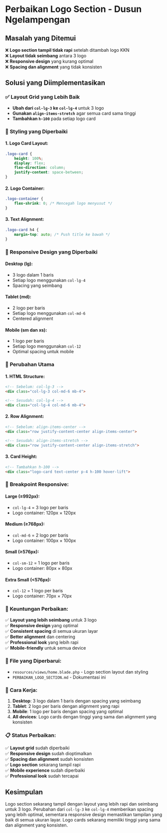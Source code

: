 # Perbaikan Logo Section - Dusun Ngelampengan

## Masalah yang Ditemui
❌ **Logo section tampil tidak rapi** setelah ditambah logo KKN  
❌ **Layout tidak seimbang** antara 3 logo  
❌ **Responsive design** yang kurang optimal  
❌ **Spacing dan alignment** yang tidak konsisten  

## Solusi yang Diimplementasikan

### ✅ **Layout Grid yang Lebih Baik**
- **Ubah dari `col-lg-3` ke `col-lg-4`** untuk 3 logo
- **Gunakan `align-items-stretch`** agar semua card sama tinggi
- **Tambahkan `h-100`** pada setiap logo card

### 🎨 **Styling yang Diperbaiki**

#### 1. **Logo Card Layout:**
```css
.logo-card {
    height: 100%;
    display: flex;
    flex-direction: column;
    justify-content: space-between;
}
```

#### 2. **Logo Container:**
```css
.logo-container {
    flex-shrink: 0; /* Mencegah logo menyusut */
}
```

#### 3. **Text Alignment:**
```css
.logo-card h4 {
    margin-top: auto; /* Push title ke bawah */
}
```

### 📱 **Responsive Design yang Diperbaiki**

#### **Desktop (lg):**
- 3 logo dalam 1 baris
- Setiap logo menggunakan `col-lg-4`
- Spacing yang seimbang

#### **Tablet (md):**
- 2 logo per baris
- Setiap logo menggunakan `col-md-6`
- Centered alignment

#### **Mobile (sm dan xs):**
- 1 logo per baris
- Setiap logo menggunakan `col-12`
- Optimal spacing untuk mobile

### 🔧 **Perubahan Utama**

#### 1. **HTML Structure:**
```html
<!-- Sebelum: col-lg-3 -->
<div class="col-lg-3 col-md-6 mb-4">

<!-- Sesudah: col-lg-4 -->
<div class="col-lg-4 col-md-6 mb-4">
```

#### 2. **Row Alignment:**
```html
<!-- Sebelum: align-items-center -->
<div class="row justify-content-center align-items-center">

<!-- Sesudah: align-items-stretch -->
<div class="row justify-content-center align-items-stretch">
```

#### 3. **Card Height:**
```html
<!-- Tambahkan h-100 -->
<div class="logo-card text-center p-4 h-100 hover-lift">
```

### 📱 **Breakpoint Responsive:**

#### **Large (≥992px):**
- `col-lg-4` = 3 logo per baris
- Logo container: 120px × 120px

#### **Medium (≥768px):**
- `col-md-6` = 2 logo per baris
- Logo container: 100px × 100px

#### **Small (≥576px):**
- `col-sm-12` = 1 logo per baris
- Logo container: 80px × 80px

#### **Extra Small (<576px):**
- `col-12` = 1 logo per baris
- Logo container: 70px × 70px

### 🎯 **Keuntungan Perbaikan:**

✅ **Layout yang lebih seimbang** untuk 3 logo  
✅ **Responsive design** yang optimal  
✅ **Consistent spacing** di semua ukuran layar  
✅ **Better alignment** dan centering  
✅ **Professional look** yang lebih rapi  
✅ **Mobile-friendly** untuk semua device  

### 📁 **File yang Diperbarui:**

- `resources/views/home.blade.php` - Logo section layout dan styling
- `PERBAIKAN_LOGO_SECTION.md` - Dokumentasi ini

### 🚀 **Cara Kerja:**

1. **Desktop**: 3 logo dalam 1 baris dengan spacing yang seimbang
2. **Tablet**: 2 logo per baris dengan alignment yang rapi
3. **Mobile**: 1 logo per baris dengan spacing yang optimal
4. **All devices**: Logo cards dengan tinggi yang sama dan alignment yang konsisten

### 📋 **Status Perbaikan:**

✅ **Layout grid** sudah diperbaiki  
✅ **Responsive design** sudah dioptimalkan  
✅ **Spacing dan alignment** sudah konsisten  
✅ **Logo section** sekarang tampil rapi  
✅ **Mobile experience** sudah diperbaiki  
✅ **Professional look** sudah tercapai  

## Kesimpulan

Logo section sekarang tampil dengan layout yang lebih rapi dan seimbang untuk 3 logo. Perubahan dari `col-lg-3` ke `col-lg-4` memberikan spacing yang lebih optimal, sementara responsive design memastikan tampilan yang baik di semua ukuran layar. Logo cards sekarang memiliki tinggi yang sama dan alignment yang konsisten.
